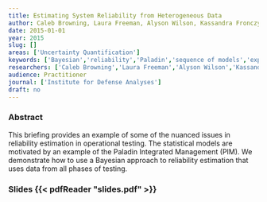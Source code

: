 ```yaml
---
title: Estimating System Reliability from Heterogeneous Data
author: Caleb Browning, Laura Freeman, Alyson Wilson, Kassandra Fronczyk, Rebecca Medlin
date: 2015-01-01
year: 2015
slug: []
areas: ['Uncertainty Quantification']
keywords: ['Bayesian','reliability','Paladin','sequence of models','experimental design']
researchers: ['Caleb Browning','Laura Freeman','Alyson Wilson','Kassandra Fronczyk','Rebecca Medlin']
audience: Practitioner
journal: ['Institute for Defense Analyses']
draft: no
---
```




### Abstract

This briefing provides an example of some of the nuanced issues in reliability estimation in operational testing.  The statistical models are motivated by an example of the Paladin Integrated Management (PIM).  We demonstrate how to use a Bayesian approach to reliability estimation that uses data from all phases of testing.

### Slides {{< pdfReader "slides.pdf" >}}




